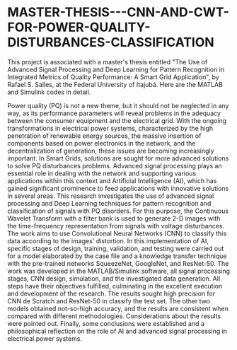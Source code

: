 # MASTER-THESIS---CNN-AND-CWT-FOR-POWER-QUALITY-DISTURBANCES-CLASSIFICATION
 This project is associated with a master's thesis entitled "The Use of Advanced Signal Processing and Deep Learning for Pattern Recognition in Integrated Metrics of Quality Performance: A Smart Grid Application", by Rafael S. Salles, at the Federal University of Itajubá. Here are the MATLAB and Simulink codes in detail.
 
 Power quality (PQ) is not a new theme, but it should not be neglected in any way, as its performance parameters will reveal problems in the adequacy between the consumer equipment and the electrical grid. With the ongoing transformations in electrical power systems, characterized by the high penetration of renewable energy sources, the massive insertion of components based on power electronics in the network, and the decentralization of generation, these issues are becoming increasingly important. In Smart Grids, solutions are sought for more advanced solutions to solve PQ disturbances problems. Advanced signal processing plays an essential role in dealing with the network and supporting various applications within this context and Artificial Intelligence (AI), which has gained significant prominence to feed applications with innovative solutions in several areas. This research investigates the use of advanced signal processing and Deep Learning techniques for pattern recognition and classification of signals with PQ disorders. For this purpose, the Continuous Wavelet Transform with a filter bank is used to generate 2-D images with the time-frequency representation from signals with voltage disturbances. The work aims to use Convolutional Neural Networks (CNN) to classify this data according to the images' distortion. In this implementation of AI, specific stages of design, training, validation, and testing were carried out for a model elaborated by the case file and a knowledge transfer technique with the pre-trained networks SqueezeNet, GoogleNet, and ResNet-50. The work was developed in the MATLAB/Simulink software, all signal processing stages, CNN design, simulation, and the investigated data generation. All steps have their objectives fulfilled, culminating in the excellent execution and development of the research. The results sought high precision for CNN de Scratch and ResNet-50 in classify the test set. The other two models obtained not-so-high accuracy, and the results are consistent when compared with different methodologies. Considerations about the results were pointed out. Finally, some conclusions were established and a philosophical reflection on the role of AI and advanced signal processing in electrical power systems.
